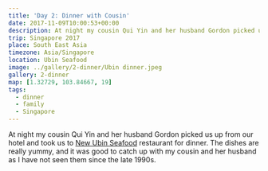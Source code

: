 ```yaml
---
title: 'Day 2: Dinner with Cousin'
date: 2017-11-09T10:00:53+00:00
description: At night my cousin Qui Yin and her husband Gordon picked us up from our hotel and took us to New Ubin Seafood restaurant for dinner.
trip: Singapore 2017
place: South East Asia
timezone: Asia/Singapore
location: Ubin Seafood
image: ../gallery/2-dinner/Ubin dinner.jpeg
gallery: 2-dinner
map: [1.32729, 103.84667, 19]
tags:
  - dinner
  - family
  - Singapore
---
```


At night my cousin Qui Yin and her husband Gordon picked us up from our hotel and took us to [New Ubin Seafood][1] restaurant for dinner. The dishes are really yummy, and it was good to catch up with my cousin and her husband as I have not seen them since the late 1990s.

[1]: https://ubinseafood.com
